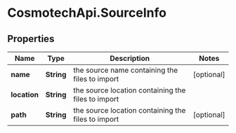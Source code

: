 # CosmotechApi.SourceInfo

## Properties

Name | Type | Description | Notes
------------ | ------------- | ------------- | -------------
**name** | **String** | the source name containing the files to import | [optional] 
**location** | **String** | the source location containing the files to import | 
**path** | **String** | the source location containing the files to import | [optional] 


